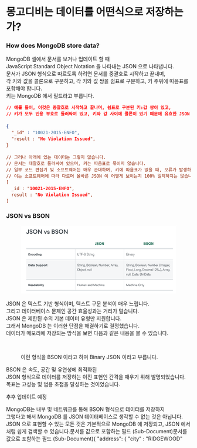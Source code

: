 # 몽고디비는 데이터를 어떤식으로 저장하는가?

### How does MongoDB store data?

MongoDB 셀에서 문서를 보거나 업데이트 할 때 \
JavaScript Standard Object Notation 을 나타내는 JSON 으로 나타냅니다. \
문서가 JSON 형식으로 따르도록 하려면 문서를 중괄호로 시작하고 끝내며,\
각 키와 값을 콜론으로 구분하고, 각 키와 값 쌍을 쉼표로 구분하고, 키 주위에 따옴표를 포함해야 합니다.\
키는 MongoDB 에서 필드라고 부릅니다.



```json
// 예를 들어, 이것은 중괄호로 시작하고 끝나며, 쉼표로 구분된 키:값 쌍이 있고,
// 키가 모두 인용 부호로 둘러싸여 있고, 키와 값 사이에 콜론이 있기 때문에 유효한 JSON 입니다.

{
  "_id" : "10021-2015-ENFO",
  "result : "No Violation Issued",
}

// 그러나 아래에 있는 데이터는 그렇지 않습니다.
// 문서는 대괄호로 둘러싸여 있으며, 키는 따옴표로 묶이지 않습니다.
// 일부 코드 편집기 및 소프트웨어는 매우 관대하며, 키에 따욤표가 없을 때, 오류가 발생하지 않습니다.
// 이는 소프트웨어에 따라 다르며 올바른 JSON 이 어떻게 보이는지 100% 일치하지는 않습니다.
[
  _id : "10021-2015-ENFO",
  result : "No Violation Issued",  
]
```



### JSON vs BSON

<figure><img src="../../.gitbook/assets/스크린샷 2022-10-28 오후 4.47.48 (1).png" alt=""><figcaption></figcaption></figure>

JSON 은 텍스트 기반 형식이며, 텍스트 구문 분석이 매우 느립니다.\
그리고 데이터베이스 문제인 공간 효율성과는 거리가 멀습니다.\
JSON 은 제한된 수의 기본 데이터 유형만 지원합니다.\
그래서 MongoDB 는 이러한 단점을 해결하기로 결정했습니다.\
데이터가 메모리에 저장되는 방식을 보면 다음과 같은 내용을 볼 수 있습니다.

<figure><img src="../../.gitbook/assets/스크린샷 2022-10-28 오후 4.51.02.png" alt=""><figcaption><p>이런 형식을 BSON 이라고 하며 Binary JSON 이라고 부릅니다.</p></figcaption></figure>

BSON 은 속도, 공간 및 유연성에 최적화된 \
JSON 형식으로 데이터를 저장하는 이진 표현인 간격을 매우기 위해 발명되었습니다. \
목표는 고성능 및 범용 초점을 달성하는 것이었습니다.



추후 업데이트 예정



MongoDB는 내부 및 네트워크를 통해 BSON 형식으로 데이터를 저장하지\
그렇다고 해서 MongoDB 를 JSON 데이터베이스로 생각할 수 없는 것은 아닙니다.\
JSON 으로 표현할 수 있는 모든 것은 기본적으로 MongoDB 에 저장되고, JSON 에서 처럼 쉽게 검색할 수 있습니다.문서를 값으로 포함하는 필드 (Sub-Document)문서를 값으로 포함하는 필드 (Sub-Document){  "address": {    "city" : "RIDGEWOOD"
